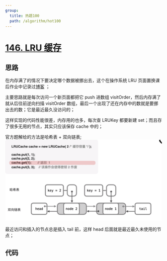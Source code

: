 ```yaml
---
group:
  title: 热题100
  path: /algorithm/hot100
---
```


# [146. LRU 缓存](https://leetcode.cn/problems/lru-cache/?favorite=2cktkvj)

## 思路

在内存满了的情况下要决定哪个数据被挪出去，这个在操作系统 LRU 页面置换课后作业中记录过[博客](https://blog.csdn.net/qq_40486952/article/details/105752631) ；

主要思路就是每次访问一个新页面都把它 push 进数组 visitOrder，然后内存满了就从后往前逆向扫描 visitOrder 数组，最后一个出现了还在内存中的数就是要挪出去的数；它是最近最久没访问的；

这样实现的代码性能很差，内存用的也多，每次查 LRUKey 都要新建 set；而且存了很多无用的节点，其实只应该保存 cache 中的；

官方题解给的方法是哈希表 + 双向链表; ![img.png](./img.png)

最近访问和插入的节点总是插入 tail 前，这样 head 后面就是最近最久未使用的节点；

## 代码

<code src='./index.tsx'></code>
